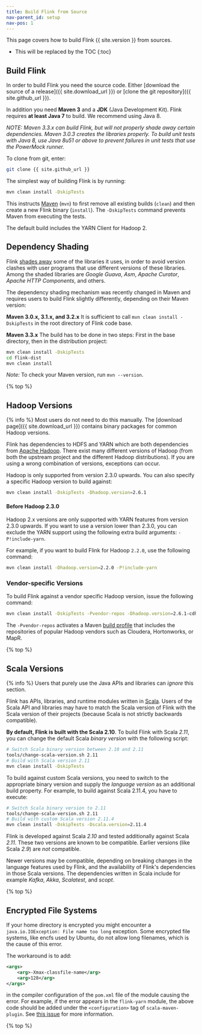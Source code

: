 ```yaml
---
title: Build Flink from Source
nav-parent_id: setup
nav-pos: 1
---
```

<!--
Licensed to the Apache Software Foundation (ASF) under one
or more contributor license agreements.  See the NOTICE file
distributed with this work for additional information
regarding copyright ownership.  The ASF licenses this file
to you under the Apache License, Version 2.0 (the
"License"); you may not use this file except in compliance
with the License.  You may obtain a copy of the License at

  http://www.apache.org/licenses/LICENSE-2.0

Unless required by applicable law or agreed to in writing,
software distributed under the License is distributed on an
"AS IS" BASIS, WITHOUT WARRANTIES OR CONDITIONS OF ANY
KIND, either express or implied.  See the License for the
specific language governing permissions and limitations
under the License.
-->

This page covers how to build Flink {{ site.version }} from sources.

* This will be replaced by the TOC
{:toc}

## Build Flink

In order to build Flink you need the source code. Either [download the source of a release]({{ site.download_url }}) or [clone the git repository]({{ site.github_url }}).

In addition you need **Maven 3** and a **JDK** (Java Development Kit). Flink requires **at least Java 7** to build. We recommend using Java 8.

*NOTE: Maven 3.3.x can build Flink, but will not properly shade away certain dependencies. Maven 3.0.3 creates the libraries properly.
To build unit tests with Java 8, use Java 8u51 or above to prevent failures in unit tests that use the PowerMock runner.*

To clone from git, enter:

~~~bash
git clone {{ site.github_url }}
~~~

The simplest way of building Flink is by running:

~~~bash
mvn clean install -DskipTests
~~~

This instructs [Maven](http://maven.apache.org) (`mvn`) to first remove all existing builds (`clean`) and then create a new Flink binary (`install`). The `-DskipTests` command prevents Maven from executing the tests.

The default build includes the YARN Client for Hadoop 2.

## Dependency Shading

Flink [shades away](https://maven.apache.org/plugins/maven-shade-plugin/) some of the libraries it uses, in order to avoid version clashes with user programs that use different versions of these libraries. Among the shaded libraries are *Google Guava*, *Asm*, *Apache Curator*, *Apache HTTP Components*, and others.

The dependency shading mechanism was recently changed in Maven and requires users to build Flink slightly differently, depending on their Maven version:

**Maven 3.0.x, 3.1.x, and 3.2.x**
It is sufficient to call `mvn clean install -DskipTests` in the root directory of Flink code base.

**Maven 3.3.x**
The build has to be done in two steps: First in the base directory, then in the distribution project:

~~~bash
mvn clean install -DskipTests
cd flink-dist
mvn clean install
~~~

*Note:* To check your Maven version, run `mvn --version`.

{% top %}

## Hadoop Versions

{% info %} Most users do not need to do this manually. The [download page]({{ site.download_url }}) contains binary packages for common Hadoop versions.

Flink has dependencies to HDFS and YARN which are both dependencies from [Apache Hadoop](http://hadoop.apache.org). There exist many different versions of Hadoop (from both the upstream project and the different Hadoop distributions). If you are using a wrong combination of versions, exceptions can occur.

Hadoop is only supported from version 2.3.0 upwards.
You can also specify a specific Hadoop version to build against:

~~~bash
mvn clean install -DskipTests -Dhadoop.version=2.6.1
~~~

#### Before Hadoop 2.3.0

Hadoop 2.x versions are only supported with YARN features from version 2.3.0 upwards. If you want to use a version lower than 2.3.0, you can exclude the YARN support using the following extra build arguments: `-P!include-yarn`.

For example, if you want to build Flink for Hadoop `2.2.0`, use the following command:

~~~bash
mvn clean install -Dhadoop.version=2.2.0 -P!include-yarn
~~~

### Vendor-specific Versions

To build Flink against a vendor specific Hadoop version, issue the following command:

~~~bash
mvn clean install -DskipTests -Pvendor-repos -Dhadoop.version=2.6.1-cdh5.0.0
~~~

The `-Pvendor-repos` activates a Maven [build profile](http://maven.apache.org/guides/introduction/introduction-to-profiles.html) that includes the repositories of popular Hadoop vendors such as Cloudera, Hortonworks, or MapR.

{% top %}

## Scala Versions

{% info %} Users that purely use the Java APIs and libraries can *ignore* this section.

Flink has APIs, libraries, and runtime modules written in [Scala](http://scala-lang.org). Users of the Scala API and libraries may have to match the Scala version of Flink with the Scala version of their projects (because Scala is not strictly backwards compatible).

**By default, Flink is built with the Scala 2.10**. To build Flink with Scala *2.11*, you can change the default Scala *binary version* with the following script:

~~~bash
# Switch Scala binary version between 2.10 and 2.11
tools/change-scala-version.sh 2.11
# Build with Scala version 2.11
mvn clean install -DskipTests
~~~

To build against custom Scala versions, you need to switch to the appropriate binary version and supply the *language version* as an additional build property. For example, to build against Scala 2.11.4, you have to execute:

~~~bash
# Switch Scala binary version to 2.11
tools/change-scala-version.sh 2.11
# Build with custom Scala version 2.11.4
mvn clean install -DskipTests -Dscala.version=2.11.4
~~~

Flink is developed against Scala *2.10* and tested additionally against Scala *2.11*. These two versions are known to be compatible. Earlier versions (like Scala *2.9*) are *not* compatible.

Newer versions may be compatible, depending on breaking changes in the language features used by Flink, and the availability of Flink's dependencies in those Scala versions. The dependencies written in Scala include for example *Kafka*, *Akka*, *Scalatest*, and *scopt*.

{% top %}

## Encrypted File Systems

If your home directory is encrypted you might encounter a `java.io.IOException: File name too long` exception. Some encrypted file systems, like encfs used by Ubuntu, do not allow long filenames, which is the cause of this error.

The workaround is to add:

~~~xml
<args>
    <arg>-Xmax-classfile-name</arg>
    <arg>128</arg>
</args>
~~~

in the compiler configuration of the `pom.xml` file of the module causing the error. For example, if the error appears in the `flink-yarn` module, the above code should be added under the `<configuration>` tag of `scala-maven-plugin`. See [this issue](https://issues.apache.org/jira/browse/FLINK-2003) for more information.

{% top %}

